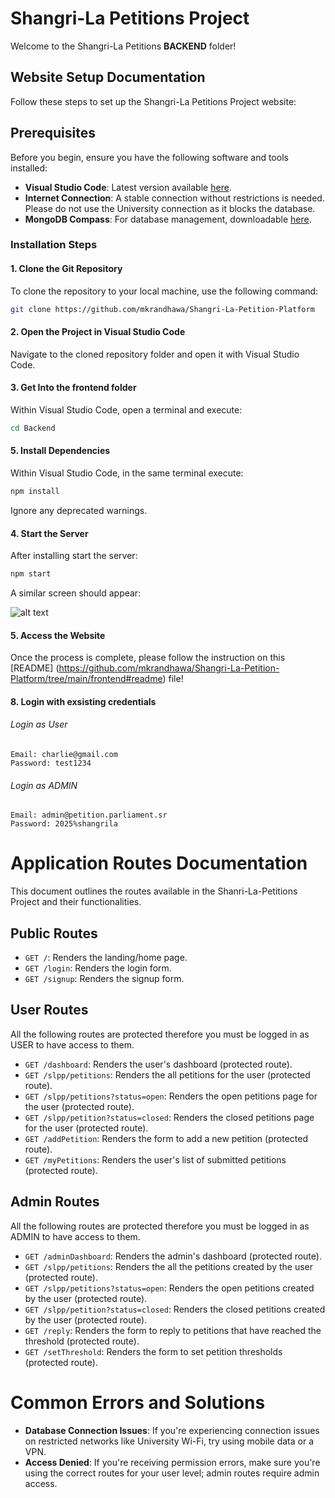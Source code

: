 # Shangri-La Petitions Project

Welcome to the Shangri-La Petitions **BACKEND** folder!

## Website Setup Documentation

Follow these steps to set up the Shangri-La Petitions Project website:

## Prerequisites

Before you begin, ensure you have the following software and tools installed:

- **Visual Studio Code**: Latest version available [here](https://code.visualstudio.com/download).
- **Internet Connection**: A stable connection without restrictions is needed. Please do not use the University connection as it blocks the database.
- **MongoDB Compass**: For database management, downloadable [here](https://www.mongodb.com/docs/compass/current/install/).


### Installation Steps

#### 1. Clone the Git Repository

To clone the repository to your local machine, use the following command:

```bash
git clone https://github.com/mkrandhawa/Shangri-La-Petition-Platform
```

#### 2. Open the Project in Visual Studio Code

Navigate to the cloned repository folder and open it with Visual Studio Code.


#### 3. Get Into the **frontend** folder

Within Visual Studio Code, open a terminal and execute:

```bash
cd Backend
```

#### 5. Install Dependencies

Within Visual Studio Code, in the same terminal execute:

```bash
npm install
```

Ignore any deprecated warnings.

#### 4. Start the Server

After installing start the server:

```bash
npm start
```
A similar screen should appear: 

![alt text](image.png)

#### 5. Access the Website
Once the process is complete, please follow the instruction on this [README] (https://github.com/mkrandhawa/Shangri-La-Petition-Platform/tree/main/frontend#readme) file!

#### 8. Login with exsisting credentials

###### Login as User

```
Email: charlie@gmail.com
Password: test1234
```

###### Login as ADMIN

```
Email: admin@petition.parliament.sr
Password: 2025%shangrila
```

# Application Routes Documentation

This document outlines the routes available in the Shanri-La-Petitions Project and their functionalities.

## Public Routes

- `GET /`: Renders the landing/home page.
- `GET /login`: Renders the login form.
- `GET /signup`: Renders the signup form.

## User Routes

All the following routes are protected therefore you must be logged in as USER to have access to them.

- `GET /dashboard`: Renders the user's dashboard (protected route).
- `GET /slpp/petitions`: Renders the all petitions for the user (protected route).
- `GET /slpp/petitions?status=open`: Renders the open petitions page for the user (protected route).
- `GET /slpp/petition?status=closed`: Renders the closed petitions page for the user (protected route).
- `GET /addPetition`: Renders the form to add a new petition (protected route).
- `GET /myPetitions`: Renders the user's list of submitted petitions (protected route).


## Admin Routes

All the following routes are protected therefore you must be logged in as ADMIN to have access to them.

- `GET /adminDashboard`: Renders the admin's dashboard (protected route).
- `GET /slpp/petitions`: Renders the all the petitions created by the user (protected route).
- `GET /slpp/petitions?status=open`: Renders the open petitions created by the user (protected route).
- `GET /slpp/petition?status=closed`: Renders the closed petitions created by the user (protected route).
- `GET /reply`: Renders the form to reply to petitions that have reached the threshold (protected route).
- `GET /setThreshold`: Renders the form to set petition thresholds (protected route).

# Common Errors and Solutions

- **Database Connection Issues**: If you're experiencing connection issues on restricted networks like University Wi-Fi, try using mobile data or a VPN.
- **Access Denied**: If you're receiving permission errors, make sure you're using the correct routes for your user level; admin routes require admin access.
